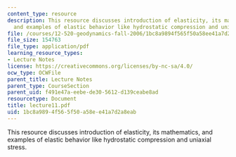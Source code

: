 ```yaml
---
content_type: resource
description: This resource discusses introduction of elasticity, its mathematics,
  and examples of elastic behavior like hydrostatic compression and uniaxial stress.
file: /courses/12-520-geodynamics-fall-2006/1bc8a9894f565f50a58ee41a7d2a8eab_lecture11.pdf
file_size: 154763
file_type: application/pdf
learning_resource_types:
- Lecture Notes
license: https://creativecommons.org/licenses/by-nc-sa/4.0/
ocw_type: OCWFile
parent_title: Lecture Notes
parent_type: CourseSection
parent_uid: f491e47a-eebe-de30-5612-d139ceabe8ad
resourcetype: Document
title: lecture11.pdf
uid: 1bc8a989-4f56-5f50-a58e-e41a7d2a8eab
---
```

This resource discusses introduction of elasticity, its mathematics, and examples of elastic behavior like hydrostatic compression and uniaxial stress.